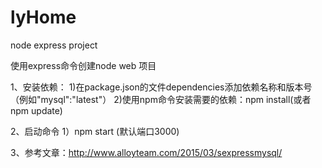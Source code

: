 # lyHome
node express project

使用express命令创建node web 项目

1、安装依赖：
  1)在package.json的文件dependencies添加依赖名称和版本号（例如"mysql":"latest"）
  2)使用npm命令安装需要的依赖：npm install(或者npm update)
  
2、启动命令
  1）npm start (默认端口3000)
  
3、参考文章：http://www.alloyteam.com/2015/03/sexpressmysql/
  
  
